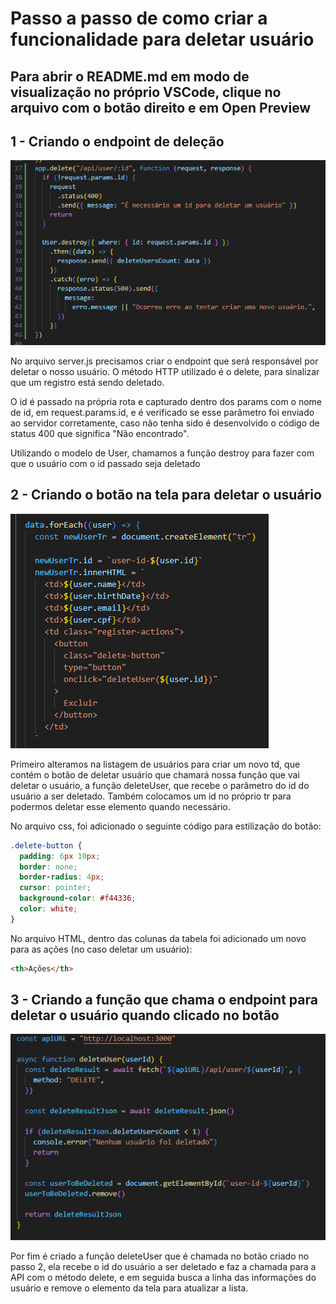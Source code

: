 # Passo a passo de como criar a funcionalidade para deletar usuário

## Para abrir o README.md em modo de visualização no próprio VSCode, clique no arquivo com o botão direito e em Open Preview

## 1 - Criando o endpoint de deleção

![Código do server.js para endpoint que deleta usuários](./imagensTutorial/deleteEndpoint.png)

No arquivo server.js precisamos criar o endpoint que será responsável por deletar o nosso usuário. O método HTTP utilizado é o delete, para sinalizar que um registro está sendo deletado.

O id é passado na própria rota e capturado dentro dos params com o nome de id, em request.params.id, e é verificado se esse parâmetro foi enviado ao servidor corretamente, caso não tenha sido é desenvolvido o código de status 400 que significa "Não encontrado".

Utilizando o modelo de User, chamamos a função destroy para fazer com que o usuário com o id passado seja deletado

## 2 - Criando o botão na tela para deletar o usuário

![Código do script.js dentro da função de listar usuários](./imagensTutorial/criacaoDaLinhaUsuario.png)

Primeiro alteramos na listagem de usuários para criar um novo td, que contém o botão de deletar usuário que chamará nossa função que vai deletar o usuário, a função deleteUser, que recebe o parâmetro do id do usuário a ser deletado. Também colocamos um id no próprio tr para podermos deletar esse elemento quando necessário.

No arquivo css, foi adicionado o seguinte código para estilização do botão:

```css
.delete-button {
  padding: 6px 10px;
  border: none;
  border-radius: 4px;
  cursor: pointer;
  background-color: #f44336;
  color: white;
}
```

No arquivo HTML, dentro das colunas da tabela foi adicionado um novo <th> para as ações (no caso deletar um usuário):

```html
<th>Ações</th>
```

## 3 - Criando a função que chama o endpoint para deletar o usuário quando clicado no botão

![Código do script.js criando função que deleta o usuário](./imagensTutorial/deleteFunction.png)

Por fim é criado a função deleteUser que é chamada no botão criado no passo 2, ela recebe o id do usuário a ser deletado e faz a chamada para a API com o método delete, e em seguida busca a linha das informações do usuário e remove o elemento da tela para atualizar a lista.

